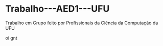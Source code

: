 # Trabalho---AED1---UFU
Trabalho em Grupo feito por Profissionais da Ciência da Computação da UFU

oi gnt
